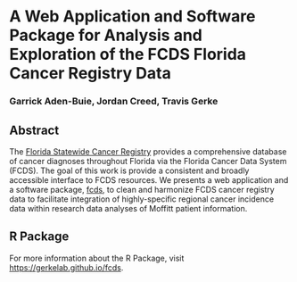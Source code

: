 # A Web Application and Software Package for Analysis and Exploration of the FCDS Florida Cancer Registry Data

### Garrick Aden-Buie, Jordan Creed, Travis Gerke

[fcds-miami]: http://fcds.med.miami.edu/
[fcds]: https://gerkelab.github.io/fcds

## Abstract

The [Florida Statewide Cancer Registry][fcds-miami] provides a comprehensive database of cancer diagnoses throughout Florida via the Florida Cancer Data System (FCDS).
The goal of this work is provide a consistent and broadly accessible interface to FCDS resources.
We presents a web application and a software package, [fcds], to clean and harmonize FCDS cancer registry data to facilitate integration of highly-specific regional cancer incidence data within research data analyses of Moffitt patient information.

## R Package

For more information about the R Package, visit <https://gerkelab.github.io/fcds>.